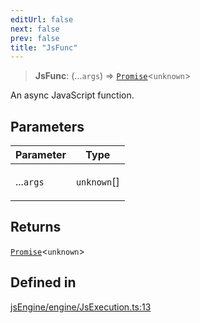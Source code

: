 ```yaml
---
editUrl: false
next: false
prev: false
title: "JsFunc"
---
```


> **JsFunc**: (...`args`) => [`Promise`](https://developer.mozilla.org/docs/Web/JavaScript/Reference/Global_Objects/Promise)\<`unknown`\>

An async JavaScript function.

## Parameters

<table>
<thead>
<tr>
<th>Parameter</th>
<th>Type</th>
</tr>
</thead>
<tbody>
<tr>
<td>

...`args`

</td>
<td>

`unknown`[]

</td>
</tr>
</tbody>
</table>

## Returns

[`Promise`](https://developer.mozilla.org/docs/Web/JavaScript/Reference/Global_Objects/Promise)\<`unknown`\>

## Defined in

[jsEngine/engine/JsExecution.ts:13](https://github.com/mProjectsCode/obsidian-js-engine-plugin/blob/478195ff0950169f74ac27af6df4a8ee89bd131d/jsEngine/engine/JsExecution.ts#L13)
